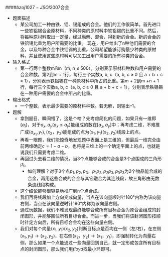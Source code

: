 ####$bzoj1027-JSOI2007$合金
* 题面描述
  * 某公司加工一种由铁、铝、锡组成的合金。他们的工作很简单。首先进口一些铁铝锡合金原材料，不同种类的原材料中铁铝锡的比重不同。然后，将每种原材料取出一定量，经过融解、混合，得到新的合金。新的合金的铁铝锡比重为用户所需要的比重。 现在，用户给出了n种他们需要的合金，以及每种合金中铁铝锡的比重。公司希望能够订购最少种类的原材料，并且使用这些原材料可以加工出用户需要的所有种类的合金。
* 输入格式
  * 第一行两个整数m和n（m, n ≤ 500），分别表示原材料种数和用户需要的合金种数。第2到m + 1行，每行三个实数a, b, c（a, b, c ≥ 0 且 a + b + c = 1），分别表示铁铝锡在一种原材料中所占的比重。第m + 2到m +n + 1行，每行三个实数a, b, c（a, b, c ≥ 0 且 a + b + c = 1），分别表示铁铝锡在一种用户需要的合金中所占的比重。
* 输出格式
  * 一个整数，表示最少需要的原材料种数。若无解，则输出–1。
* 题解
  * 拿到题目，瞬间懵了，这是个啥？先考虑简化的问题，如果只有一维即$\{a_i\}$，对于$a_x,a_y$$(a_x\leq a_y)$能组成的数在$[a_x,a_y]$中；再考虑二维，不难推广成$(a_{x_1},y_1),(x_2，y_2)$能组成的点为$(x_1,y_1)(x_2,y_2)$线段上的点。
  * 再看一眼题，我们能惊奇地发现题中表面上是三维的，但最后一维完全由前两维确定$c=1-a-b​$，也将是三维上的一个确定平面上的点，也就是说我们只需要考虑二维。
  * 再回过头去看二维的情况，当$3$个点能够合成的合金是$3$个点围成的三角形内。
    * 如何理解？对于$3$个点$p_1,p_2,p_3$，$p_1p_2,p_2p_3,p_1p_3$为2个物品能合成的合金，再用这些合成的合金与其它融合为其连线段，故三角形由无数条连线段构成。
  * 这个结论能够很容易地推广到n个点合成。
  * 我们再将线段加上方向变成向量，当点在该向量顺时针180°内称为该向量右侧，当点在该向量逆时针$180°$内称为该向量右侧。
  * 通过玩数据，我们不难发现最终能够合成所有目标合金为原合金组成的封闭图形，并能够围住所有目标合金。而进一步，当我们将该封闭图形按顺时针定方向后，所有目标合金均在这些向量右侧。
  * 我们对每个向量$(x_1,y_1)(x_2,y_2)$判断目标点是否均在一侧（左$/$右），在左侧$(x_1,y_1)\to (x_2,y_2)$，在右侧$(x_2，y_2)\to (x_1，y_1)$，即强制转化为向量右侧，那么如果一个点能通过一些向量回到自己，就一定形成包含所有目标点的封闭图形，那么我们用$floyd$找最小环即可。
